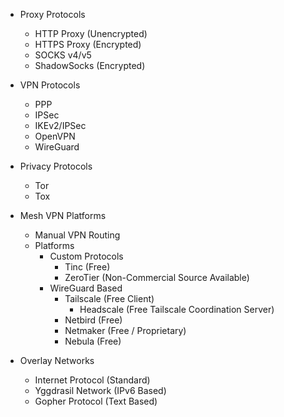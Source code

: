 - Proxy Protocols
	- HTTP Proxy (Unencrypted)
	- HTTPS Proxy (Encrypted)
	- SOCKS v4/v5
	- ShadowSocks (Encrypted)

- VPN Protocols
	- PPP
	- IPSec
	- IKEv2/IPSec
	- OpenVPN
	- WireGuard

- Privacy Protocols
	- Tor
	- Tox

- Mesh VPN Platforms
	- Manual VPN Routing
	- Platforms
		- Custom Protocols
			- Tinc (Free)
			- ZeroTier (Non-Commercial Source Available)
		- WireGuard Based
			- Tailscale (Free Client)
				- Headscale (Free Tailscale Coordination Server)
			- Netbird (Free)
			- Netmaker (Free / Proprietary)
			- Nebula (Free)

- Overlay Networks
	- Internet Protocol (Standard)
	- Yggdrasil Network (IPv6 Based)
	- Gopher Protocol (Text Based)